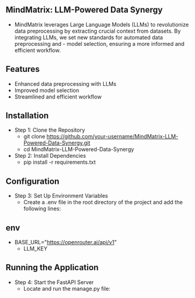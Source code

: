 ## MindMatrix: LLM-Powered Data Synergy
- MindMatrix leverages Large Language Models (LLMs) to revolutionize data preprocessing by extracting crucial context from datasets. By integrating LLMs, we set new standards for automated data preprocessing and - model selection, ensuring a more informed and efficient workflow.

## Features
- Enhanced data preprocessing with LLMs
- Improved model selection
- Streamlined and efficient workflow
## Installation
- Step 1: Clone the Repository
  - git clone https://github.com/your-username/MindMatrix-LLM-Powered-Data-Synergy.git
  - cd MindMatrix-LLM-Powered-Data-Synergy
- Step 2: Install Dependencies
  - pip install -r requirements.txt
## Configuration
- Step 3: Set Up Environment Variables
  - Create a .env file in the root directory of the project and add the following lines:

## env
- BASE_URL="https://openrouter.ai/api/v1"
  - LLM_KEY

## Running the Application
- Step 4: Start the FastAPI Server
  - Locate and run the manage.py file:

